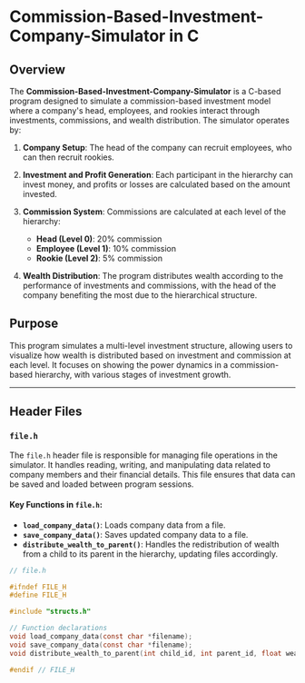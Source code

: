 # Commission-Based-Investment-Company-Simulator in C

## Overview
The **Commission-Based-Investment-Company-Simulator** is a C-based program designed to simulate a commission-based investment model where a company's head, employees, and rookies interact through investments, commissions, and wealth distribution. The simulator operates by:

1. **Company Setup**: The head of the company can recruit employees, who can then recruit rookies.
2. **Investment and Profit Generation**: Each participant in the hierarchy can invest money, and profits or losses are calculated based on the amount invested.
3. **Commission System**: Commissions are calculated at each level of the hierarchy:
   - **Head (Level 0)**: 20% commission
   - **Employee (Level 1)**: 10% commission
   - **Rookie (Level 2)**: 5% commission

4. **Wealth Distribution**: The program distributes wealth according to the performance of investments and commissions, with the head of the company benefiting the most due to the hierarchical structure.

## Purpose
This program simulates a multi-level investment structure, allowing users to visualize how wealth is distributed based on investment and commission at each level. It focuses on showing the power dynamics in a commission-based hierarchy, with various stages of investment growth.

---

## Header Files

### `file.h`
The `file.h` header file is responsible for managing file operations in the simulator. It handles reading, writing, and manipulating data related to company members and their financial details. This file ensures that data can be saved and loaded between program sessions.

#### Key Functions in `file.h`:
- **`load_company_data()`**: Loads company data from a file.
- **`save_company_data()`**: Saves updated company data to a file.
- **`distribute_wealth_to_parent()`**: Handles the redistribution of wealth from a child to its parent in the hierarchy, updating files accordingly.
  
```c
// file.h

#ifndef FILE_H
#define FILE_H

#include "structs.h"

// Function declarations
void load_company_data(const char *filename);
void save_company_data(const char *filename);
void distribute_wealth_to_parent(int child_id, int parent_id, float wealth);

#endif // FILE_H
